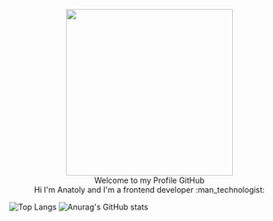 <div id="header" align="center">
  <img src="https://media.giphy.com/media/Qo2dupDib32rkTY4hX/giphy.gif" width="300">
</div>
<div align="center">
   Welcome to my Profile GitHub
</div>

<div align="center">
  Hi I'm Anatoly and I'm a frontend developer :man_technologist:
</div>


![Top Langs](https://github-readme-stats.vercel.app/api/top-langs/?username=Sskame1&show_icons=true&theme=react)
![Anurag's GitHub stats](https://github-readme-stats.vercel.app/api?username=Sskame1&show_icons=true&theme=react)

